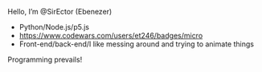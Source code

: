 Hello, I’m @SirEctor (Ebenezer)
- Python/Node.js/p5.js
- https://www.codewars.com/users/et246/badges/micro
- Front-end/back-end/I like messing around and trying to animate things

Programming prevails!

<!---
SirEctor/SirEctor is a ✨ special ✨ repository because its `README.md` (this file) appears on your GitHub profile.
You can click the Preview link to take a look at your changes.
--->

